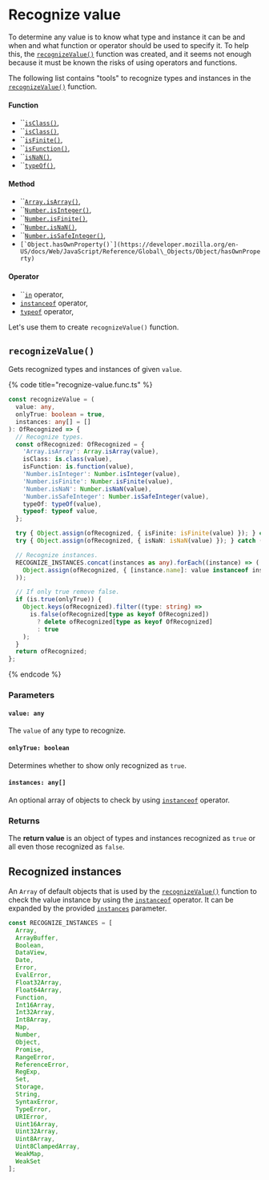 # Recognize value

To determine any value is to know what type and instance it can be and when and what function or operator should be used to specify it. To help this, the [`recognizeValue()`](https://type.angular-package.dev/helper/recognizevalue) function was created, and it seems not enough because it must be known the risks of using operators and functions.

The following list contains "tools" to recognize types and instances in the [`recognizeValue()`](https://type.angular-package.dev/helper/recognizevalue) function.

#### Function

* ``[`isClass()`](https://type.angular-package.dev/is/isclass),
* ``[`isClass()`](https://type.angular-package.dev/is/isclass),
* ``[`isFinite()`](https://developer.mozilla.org/en-US/docs/Web/JavaScript/Reference/Global\_Objects/isFinite),
* ``[`isFunction()`](https://type.angular-package.dev/is/isfunction),
* ``[`isNaN()`](https://developer.mozilla.org/en-US/docs/Web/JavaScript/Reference/Global\_Objects/isNaN),
* ``[`typeOf()`](https://type.angular-package.dev/helper/typeof),

#### Method

* ``[`Array.isArray()`](https://developer.mozilla.org/en-US/docs/Web/JavaScript/Reference/Global\_Objects/Array/isArray),
* ``[`Number.isInteger()`](https://developer.mozilla.org/en-US/docs/Web/JavaScript/Reference/Global\_Objects/Number/isInteger),
* ``[`Number.isFinite()`](https://developer.mozilla.org/en-US/docs/Web/JavaScript/Reference/Global\_Objects/Number/isFinite),
* ``[`Number.isNaN()`](https://developer.mozilla.org/en-US/docs/Web/JavaScript/Reference/Global\_Objects/Number/isNaN),
* ``[`Number.isSafeInteger()`](https://developer.mozilla.org/en-US/docs/Web/JavaScript/Reference/Global\_Objects/Number/isSafeInteger),
* ``[`Object.hasOwnProperty()`](https://developer.mozilla.org/en-US/docs/Web/JavaScript/Reference/Global\_Objects/Object/hasOwnProperty)``

#### Operator

* ``[`in`](https://developer.mozilla.org/en-US/docs/Web/JavaScript/Reference/Operators/in) operator,
* [`instanceof`](https://developer.mozilla.org/en-US/docs/Web/JavaScript/Reference/Operators/instanceof) operator,
* [`typeof`](https://developer.mozilla.org/en-US/docs/Web/JavaScript/Reference/Operators/typeof) operator,

Let's use them to create `recognizeValue()` function.

## `recognizeValue()`

Gets recognized types and instances of given `value`.

{% code title="recognize-value.func.ts" %}
```typescript
const recognizeValue = (
  value: any,
  onlyTrue: boolean = true,
  instances: any[] = []
): OfRecognized => {
  // Recognize types.
  const ofRecognized: OfRecognized = {
    'Array.isArray': Array.isArray(value),
    isClass: is.class(value),
    isFunction: is.function(value),
    'Number.isInteger': Number.isInteger(value),
    'Number.isFinite': Number.isFinite(value),
    'Number.isNaN': Number.isNaN(value),
    'Number.isSafeInteger': Number.isSafeInteger(value),
    typeOf: typeOf(value),
    typeof: typeof value,
  };

  try { Object.assign(ofRecognized, { isFinite: isFinite(value) }); } catch (e) {}
  try { Object.assign(ofRecognized, { isNaN: isNaN(value) }); } catch (e) {}

  // Recognize instances.
  RECOGNIZE_INSTANCES.concat(instances as any).forEach((instance) => (
    Object.assign(ofRecognized, { [instance.name]: value instanceof instance })
  ));

  // If only true remove false.
  if (is.true(onlyTrue)) {
    Object.keys(ofRecognized).filter((type: string) =>
      is.false(ofRecognized[type as keyof OfRecognized])
        ? delete ofRecognized[type as keyof OfRecognized]
        : true
    );
  }
  return ofRecognized;
};
```
{% endcode %}

### Parameters

#### `value: any`

The `value` of any type to recognize.

#### `onlyTrue: boolean`

Determines whether to show only recognized as `true`.

#### `instances: any[]`

An optional array of objects to check by using [`instanceof`](https://developer.mozilla.org/en-US/docs/Web/JavaScript/Reference/Operators/instanceof) operator.

### Returns

The **return value** is an object of types and instances recognized as `true` or all even those recognized as `false`.

## Recognized instances

An `Array` of default objects that is used by the [`recognizeValue()`](https://type.angular-package.dev/helper/recognizevalue) function to check the value instance by using the [`instanceof`](https://developer.mozilla.org/en-US/docs/Web/JavaScript/Reference/Operators/instanceof) operator. It can be expanded by the provided [`instances`](recognize-value.md#instances-any) parameter.

```typescript
const RECOGNIZE_INSTANCES = [
  Array,
  ArrayBuffer,
  Boolean,
  DataView,
  Date,
  Error,
  EvalError,
  Float32Array,
  Float64Array,
  Function,
  Int16Array,
  Int32Array,
  Int8Array,
  Map,
  Number,
  Object,
  Promise,
  RangeError,
  ReferenceError,
  RegExp,
  Set,
  Storage,
  String,
  SyntaxError,
  TypeError,
  URIError,
  Uint16Array,
  Uint32Array,
  Uint8Array,
  Uint8ClampedArray,
  WeakMap,
  WeakSet
];
```
